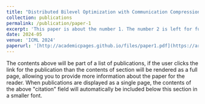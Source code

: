 ```yaml
---
title: "Distributed Bilevel Optimization with Communication Compression"
collection: publications
permalink: /publication/paper-1
excerpt: 'This paper is about the number 1. The number 2 is left for future work.'
date: 2024-05
venue: 'ICML 2024'
paperurl: '[http://academicpages.github.io/files/paper1.pdf](https://arxiv.org/pdf/2405.18858)'
---
```


The contents above will be part of a list of publications, if the user clicks the link for the publication than the contents of section will be rendered as a full page, allowing you to provide more information about the paper for the reader. When publications are displayed as a single page, the contents of the above "citation" field will automatically be included below this section in a smaller font.
